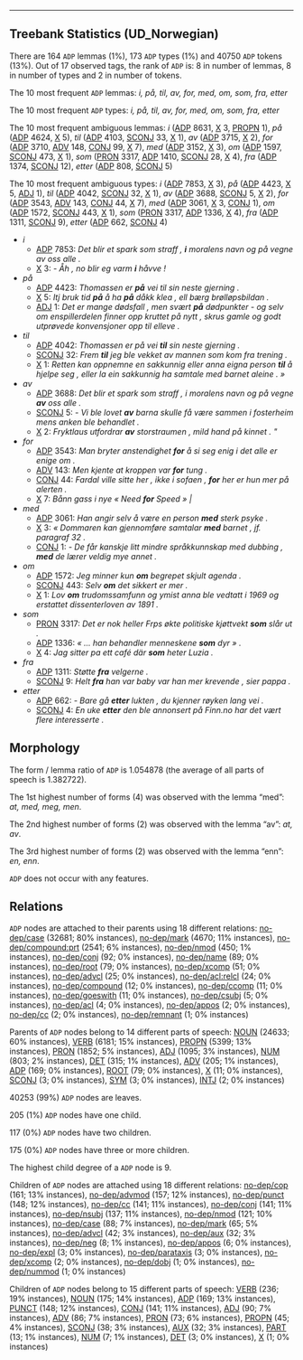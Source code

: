 

--------------------------------------------------------------------------------

## Treebank Statistics (UD_Norwegian)

There are 164 `ADP` lemmas (1%), 173 `ADP` types (1%) and 40750 `ADP` tokens (13%).
Out of 17 observed tags, the rank of `ADP` is: 8 in number of lemmas, 8 in number of types and 2 in number of tokens.

The 10 most frequent `ADP` lemmas: <em>i, på, til, av, for, med, om, som, fra, etter</em>

The 10 most frequent `ADP` types:  <em>i, på, til, av, for, med, om, som, fra, etter</em>

The 10 most frequent ambiguous lemmas: <em>i</em> ([ADP]() 8631, [X]() 3, [PROPN]() 1), <em>på</em> ([ADP]() 4624, [X]() 5), <em>til</em> ([ADP]() 4103, [SCONJ]() 33, [X]() 1), <em>av</em> ([ADP]() 3715, [X]() 2), <em>for</em> ([ADP]() 3710, [ADV]() 148, [CONJ]() 99, [X]() 7), <em>med</em> ([ADP]() 3152, [X]() 3), <em>om</em> ([ADP]() 1597, [SCONJ]() 473, [X]() 1), <em>som</em> ([PRON]() 3317, [ADP]() 1410, [SCONJ]() 28, [X]() 4), <em>fra</em> ([ADP]() 1374, [SCONJ]() 12), <em>etter</em> ([ADP]() 808, [SCONJ]() 5)

The 10 most frequent ambiguous types:  <em>i</em> ([ADP]() 7853, [X]() 3), <em>på</em> ([ADP]() 4423, [X]() 5, [ADJ]() 1), <em>til</em> ([ADP]() 4042, [SCONJ]() 32, [X]() 1), <em>av</em> ([ADP]() 3688, [SCONJ]() 5, [X]() 2), <em>for</em> ([ADP]() 3543, [ADV]() 143, [CONJ]() 44, [X]() 7), <em>med</em> ([ADP]() 3061, [X]() 3, [CONJ]() 1), <em>om</em> ([ADP]() 1572, [SCONJ]() 443, [X]() 1), <em>som</em> ([PRON]() 3317, [ADP]() 1336, [X]() 4), <em>fra</em> ([ADP]() 1311, [SCONJ]() 9), <em>etter</em> ([ADP]() 662, [SCONJ]() 4)


* <em>i</em>
  * [ADP]() 7853: <em>Det blir et spark som straff , <b>i</b> moralens navn og på vegne av oss alle .</em>
  * [X]() 3: <em>- Åh , no blir eg varm <b>i</b> håvve !</em>
* <em>på</em>
  * [ADP]() 4423: <em>Thomassen er <b>på</b> vei til sin neste gjerning .</em>
  * [X]() 5: <em>Itj bruk tid <b>på</b> å ha <b>på</b> dåkk klea , ell bærg brølløpsbildan .</em>
  * [ADJ]() 1: <em>Det er mange dødsfall , men svært <b>på</b> dødpunkter - og selv om enspillerdelen finner opp kruttet på nytt , skrus gamle og godt utprøvede konvensjoner opp til elleve .</em>
* <em>til</em>
  * [ADP]() 4042: <em>Thomassen er på vei <b>til</b> sin neste gjerning .</em>
  * [SCONJ]() 32: <em>Frem <b>til</b> jeg ble vekket av mannen som kom fra trening .</em>
  * [X]() 1: <em>Retten kan oppnemne en sakkunnig eller anna eigna person <b>til</b> å hjelpe seg , eller la ein sakkunnig ha samtale med barnet aleine . »</em>
* <em>av</em>
  * [ADP]() 3688: <em>Det blir et spark som straff , i moralens navn og på vegne <b>av</b> oss alle .</em>
  * [SCONJ]() 5: <em>- Vi ble lovet <b>av</b> barna skulle få være sammen i fosterheim mens anken ble behandlet .</em>
  * [X]() 2: <em>Fryktlaus utfordrar <b>av</b> storstraumen , mild hand på kinnet . "</em>
* <em>for</em>
  * [ADP]() 3543: <em>Man bryter anstendighet <b>for</b> å si seg enig i det alle er enige om .</em>
  * [ADV]() 143: <em>Men kjente at kroppen var <b>for</b> tung .</em>
  * [CONJ]() 44: <em>Fardal ville sitte her , ikke i sofaen , <b>for</b> her er hun mer på alerten .</em>
  * [X]() 7: <em>Bånn gass i nye « Need <b>for</b> Speed » |</em>
* <em>med</em>
  * [ADP]() 3061: <em>Han angir selv å være en person <b>med</b> sterk psyke .</em>
  * [X]() 3: <em>« Dommaren kan gjennomføre samtalar <b>med</b> barnet , jf. paragraf 32 .</em>
  * [CONJ]() 1: <em>- De får kanskje litt mindre språkkunnskap med dubbing , <b>med</b> de lærer veldig mye annet .</em>
* <em>om</em>
  * [ADP]() 1572: <em>Jeg minner kun <b>om</b> begrepet skjult agenda .</em>
  * [SCONJ]() 443: <em>Selv <b>om</b> det sikkert er mer .</em>
  * [X]() 1: <em>Lov <b>om</b> trudomssamfunn og ymist anna ble vedtatt i 1969 og erstattet dissenterloven av 1891 .</em>
* <em>som</em>
  * [PRON]() 3317: <em>Det er nok heller Frps økte politiske kjøttvekt <b>som</b> slår ut .</em>
  * [ADP]() 1336: <em>« ... han behandler menneskene <b>som</b> dyr » .</em>
  * [X]() 4: <em>Jag sitter pa ett café där <b>som</b> heter Luzia .</em>
* <em>fra</em>
  * [ADP]() 1311: <em>Støtte <b>fra</b> velgerne .</em>
  * [SCONJ]() 9: <em>Helt <b>fra</b> han var baby var han mer krevende , sier pappa .</em>
* <em>etter</em>
  * [ADP]() 662: <em>- Bare gå <b>etter</b> lukten , du kjenner røyken lang vei .</em>
  * [SCONJ]() 4: <em>En uke <b>etter</b> den ble annonsert på Finn.no har det vært flere interesserte .</em>

## Morphology

The form / lemma ratio of `ADP` is 1.054878 (the average of all parts of speech is 1.382722).

The 1st highest number of forms (4) was observed with the lemma “med”: <em>at, med, meg, men</em>.

The 2nd highest number of forms (2) was observed with the lemma “av”: <em>at, av</em>.

The 3rd highest number of forms (2) was observed with the lemma “enn”: <em>en, enn</em>.

`ADP` does not occur with any features.


## Relations

`ADP` nodes are attached to their parents using 18 different relations: [no-dep/case]() (32681; 80% instances), [no-dep/mark]() (4670; 11% instances), [no-dep/compound:prt]() (2541; 6% instances), [no-dep/nmod]() (450; 1% instances), [no-dep/conj]() (92; 0% instances), [no-dep/name]() (89; 0% instances), [no-dep/root]() (79; 0% instances), [no-dep/xcomp]() (51; 0% instances), [no-dep/advcl]() (25; 0% instances), [no-dep/acl:relcl]() (24; 0% instances), [no-dep/compound]() (12; 0% instances), [no-dep/ccomp]() (11; 0% instances), [no-dep/goeswith]() (11; 0% instances), [no-dep/csubj]() (5; 0% instances), [no-dep/acl]() (4; 0% instances), [no-dep/appos]() (2; 0% instances), [no-dep/cc]() (2; 0% instances), [no-dep/remnant]() (1; 0% instances)

Parents of `ADP` nodes belong to 14 different parts of speech: [NOUN]() (24633; 60% instances), [VERB]() (6181; 15% instances), [PROPN]() (5399; 13% instances), [PRON]() (1852; 5% instances), [ADJ]() (1095; 3% instances), [NUM]() (803; 2% instances), [DET]() (315; 1% instances), [ADV]() (205; 1% instances), [ADP]() (169; 0% instances), [ROOT]() (79; 0% instances), [X]() (11; 0% instances), [SCONJ]() (3; 0% instances), [SYM]() (3; 0% instances), [INTJ]() (2; 0% instances)

40253 (99%) `ADP` nodes are leaves.

205 (1%) `ADP` nodes have one child.

117 (0%) `ADP` nodes have two children.

175 (0%) `ADP` nodes have three or more children.

The highest child degree of a `ADP` node is 9.

Children of `ADP` nodes are attached using 18 different relations: [no-dep/cop]() (161; 13% instances), [no-dep/advmod]() (157; 12% instances), [no-dep/punct]() (148; 12% instances), [no-dep/cc]() (141; 11% instances), [no-dep/conj]() (141; 11% instances), [no-dep/nsubj]() (137; 11% instances), [no-dep/nmod]() (121; 10% instances), [no-dep/case]() (88; 7% instances), [no-dep/mark]() (65; 5% instances), [no-dep/advcl]() (42; 3% instances), [no-dep/aux]() (32; 3% instances), [no-dep/neg]() (8; 1% instances), [no-dep/appos]() (6; 0% instances), [no-dep/expl]() (3; 0% instances), [no-dep/parataxis]() (3; 0% instances), [no-dep/xcomp]() (2; 0% instances), [no-dep/dobj]() (1; 0% instances), [no-dep/nummod]() (1; 0% instances)

Children of `ADP` nodes belong to 15 different parts of speech: [VERB]() (236; 19% instances), [NOUN]() (175; 14% instances), [ADP]() (169; 13% instances), [PUNCT]() (148; 12% instances), [CONJ]() (141; 11% instances), [ADJ]() (90; 7% instances), [ADV]() (86; 7% instances), [PRON]() (73; 6% instances), [PROPN]() (45; 4% instances), [SCONJ]() (38; 3% instances), [AUX]() (32; 3% instances), [PART]() (13; 1% instances), [NUM]() (7; 1% instances), [DET]() (3; 0% instances), [X]() (1; 0% instances)

